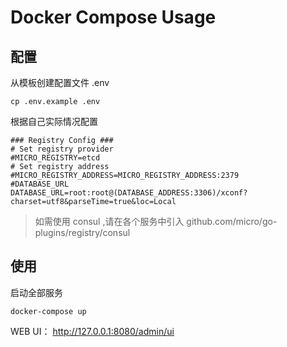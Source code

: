 # Docker Compose Usage
## 配置
从模板创建配置文件 .env
```shell script
cp .env.example .env
```
根据自己实际情况配置
```shell script
### Registry Config ###
# Set registry provider
#MICRO_REGISTRY=etcd
# Set registry address
#MICRO_REGISTRY_ADDRESS=MICRO_REGISTRY_ADDRESS:2379
#DATABASE_URL
DATABASE_URL=root:root@(DATABASE_ADDRESS:3306)/xconf?charset=utf8&parseTime=true&loc=Local
```

> 如需使用 consul ,请在各个服务中引入 github.com/micro/go-plugins/registry/consul

## 使用
启动全部服务
```shell script
docker-compose up 
```
WEB UI： http://127.0.0.1:8080/admin/ui